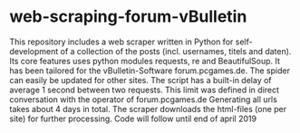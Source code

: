 # web-scraping-forum-vBulletin
This repository includes a web scraper written in Python for self-development of a collection of the posts (incl. usernames, titels and daten). Its core features uses python modules requests, re and BeautifulSoup. It has been tailored for the vBulletin-Software forum.pcgames.de. The spider can easily be updated for other sites.
The script has a built-in delay of average 1 second between two requests. This limit was defined in direct conversation with the operator of forum.pcgames.de
Generating all urls takes about 4 days in total.
The scraper downloads the html-files (one per site) for further processing.
Code will follow until end of april 2019
